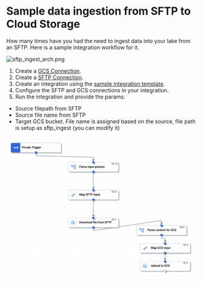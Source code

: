 # Sample data ingestion from SFTP to Cloud Storage

How many times have you had the need to ingest data into your lake from an SFTP. Here is a sample integration workflow for it.

![sftp_ingest_arch.png](sftp_ingest_arch.png)

1. Create a [GCS Connection](https://cloud.google.com/integration-connectors/docs/connectors/cloudstorage/configure).
2. Create a [SFTP Connection](https://cloud.google.com/integration-connectors/docs/connectors/sftp/configure).
3. Create an integration using the [sample integration template](ingest_from_sftp-v1.json).
4. Configure the SFTP and GCS connections in your integration.
5. Run the integration and provide the params:
* Source filepath from SFTP
* Source file name from SFTP
* Target GCS bucket. File name is assigned based on the source, file path is setup as sftp_ingest (you can modify it)

![sftp_ingest_workflow.png](sftp_ingest_workflow.png)
